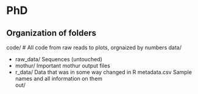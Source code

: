 # PhD 

## Organization of folders

code/  # All code from raw reads to plots, orgnaized by numbers
data/ 
 - raw_data/      Sequences (untouched)
 - mothur/        Important mothur output files
 - r_data/        Data that was in some way changed in R
metadata.csv Sample names and all information on them  
out/


